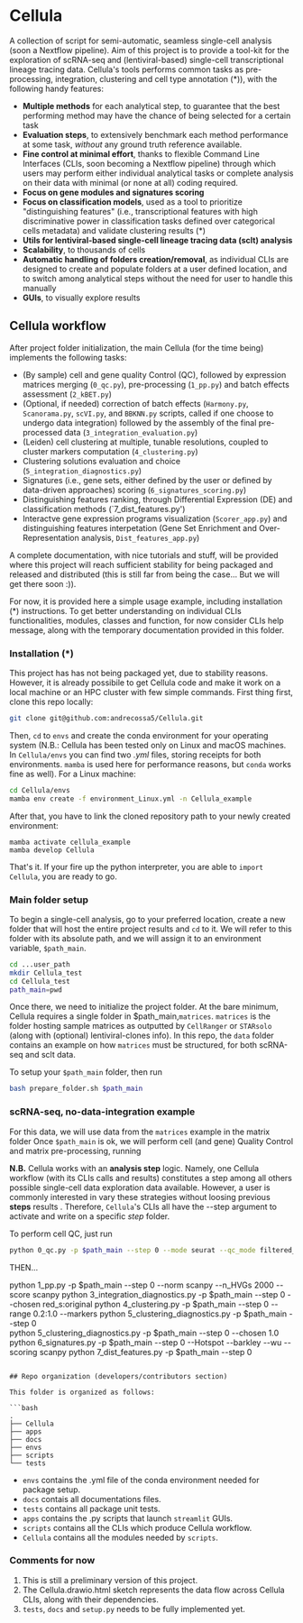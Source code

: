 # Cellula

A collection of script for semi-automatic, seamless single-cell analysis (soon a Nextflow pipeline). 
Aim of this project is to provide a tool-kit for the exploration of scRNA-seq and (lentiviral-based) single-cell transcriptional lineage tracing data. Cellula's tools performs common tasks as
pre-processing, integration, clustering and cell type annotation (*)), with the following handy features:

* __Multiple methods__ for each analytical step, to guarantee that the best performing method may have the chance of being selected for a certain task
* __Evaluation steps__, to extensively benchmark each method performance at some task, _without_ any ground truth reference available.
* __Fine control at minimal effort__, thanks to flexible Command Line Interfaces (CLIs, soon becoming a Nextflow pipeline) through which users may perform either individual analytical tasks or complete analysis on their data with minimal (or none at all) coding required.
* __Focus on gene modules and signatures scoring__
* __Focus on classification models__, used as a tool to prioritize "distinguishing features" (i.e., transcriptional features with high discriminative power in classification tasks defined over categorical cells metadata) and validate clustering results (*)
* __Utils for lentiviral-based single-cell lineage tracing data (sclt) analysis__   
* __Scalability__, to thousands of cells
* __Automatic handling of folders creation/removal__, as individual CLIs are designed to create and populate folders at a user defined location, and to switch among analytical steps without the need for user to handle this manually
* __GUIs__, to visually explore results

## Cellula workflow

After project folder initialization, the main Cellula (for the time being) implements the following tasks:

* (By sample) cell and gene quality Control (QC), followed by expression matrices merging (`0_qc.py`),
pre-processing (`1_pp.py`) and batch effects assessment (`2_kBET.py`)
* (Optional, if needed) correction of batch effects (`Harmony.py`, `Scanorama.py`, `scVI.py`, and `BBKNN.py` scripts, called if one choose to undergo data integration) followed by the assembly of the final pre-processed data (`3_integration_evaluation.py`)
* (Leiden) cell clustering at multiple, tunable resolutions, coupled to cluster markers computation (`4_clustering.py`)
* Clustering solutions evaluation and choice (`5_integration_diagnostics.py`)
* Signatures (i.e., gene sets, either defined by the user or defined by data-driven approaches) scoring (`6_signatures_scoring.py`)
* Distinguishing features ranking, through Differential Expression (DE) and classification methods (`7_dist_features.py')
* Interactve gene expression programs visualization (`Scorer_app.py`) and distinguishing features interpetation (Gene Set Enrichment and Over-Representation analysis, `Dist_features_app.py`)

A complete documentation, with nice tutorials and stuff, will be provided where this project will reach sufficient stability for being packaged and released and distributed (this is still far from being the case... But we will get there soon :)).

For now, it is provided here a simple usage example, including installation (*) instructions. To get better understanding on individual CLIs functionalities, modules, classes and function, for now consider CLIs help message, along with the temporary documentation provided in this folder. 

### Installation (*)

This project has has not being packaged yet, due to stability reasons. However, it is already possibile to get Cellula code and make it work on a local machine or an HPC cluster with few simple commands.
First thing first, clone this repo locally:

```bash
git clone git@github.com:andrecossa5/Cellula.git
```

Then, `cd` to `envs` and create the conda environment for your operating system (N.B.: Cellula has been tested only on Linux and macOS machines. In `Cellula/envs` you can find two _.yml_ files, storing receipts for both environments. `mamba` is used here for performance reasons, but `conda` works fine as well). 
For a Linux machine:

```bash
cd Cellula/envs
mamba env create -f environment_Linux.yml -n Cellula_example
```

After that, you have to link the cloned repository path to your newly created environment:

```
mamba activate cellula_example
mamba develop Cellula
```

That's it. If your fire up the python interpreter, you are able to `import Cellula`, you are ready to go. 

### Main folder setup

To begin a single-cell analysis, go to your preferred location, create a new folder that will host the entire project results and `cd` to it. We will refer to this folder with its absolute path, and we will assign it to an environment variable, `$path_main`.

```bash
cd ...user_path
mkdir Cellula_test
cd Cellula_test
path_main=pwd
```

Once there, we need to initialize the project folder. At the bare minimum, Cellula requires a single folder in $path_main,`matrices`. `matrices` is the folder hosting sample matrices as outputted by `CellRanger` or `STARsolo` (along with (optional) lentiviral-clones info). In this repo, the `data` folder contains an example on how `matrices` must be structured, for both scRNA-seq and sclt data. 

To setup your `$path_main` folder, then run

```bash
bash prepare_folder.sh $path_main
```

### scRNA-seq, no-data-integration example

For this data, we will use data from the `matrices` example in the matrix folder
Once `$path_main` is ok, we will perform cell (and gene) Quality Control and matrix pre-processing, running

__N.B.__ Cellula works with an __analysis step__ logic. Namely, one Cellula workflow (with its CLIs calls and results) constitutes a step among all others possible single-cell data exploration data available. However, a user is commonly interested in vary these strategies without loosing previous __steps__ results . Therefore, `Cellula`'s CLIs all have the --step argument to activate and write on a specific _step_ folder.

To perform cell QC, just run

```bash
python 0_qc.py -p $path_main --step 0 --mode seurat --qc_mode filtered_bc_data
```


THEN...


python 1_pp.py -p $path_main --step 0 --norm scanpy --n_HVGs 2000 --score scanpy
python 3_integration_diagnostics.py -p $path_main --step 0 --chosen red_s:original 
python 4_clustering.py -p $path_main --step 0 --range 0.2:1.0 --markers
python 5_clustering_diagnostics.py -p $path_main --step 0  
python 5_clustering_diagnostics.py -p $path_main --step 0 --chosen 1.0
python 6_signatures.py -p $path_main --step 0 --Hotspot --barkley --wu --scoring scanpy
python 7_dist_features.py -p $path_main --step 0 
```

## Repo organization (developers/contributors section)

This folder is organized as follows:

```bash
.
├── Cellula
├── apps
├── docs
├── envs
├── scripts
└── tests
```

* `envs` contains the .yml file of the conda environment needed for package setup.
* `docs` contais all documentations files.
* `tests` contains all package unit tests.
* `apps` contains the .py scripts that launch `streamlit` GUIs.  
* `scripts` contains all the CLIs which produce Cellula workflow. 
* `Cellula` contains all the modules needed by `scripts`.

### Comments for now
1. This is still a preliminary version of this project. 
2. The Cellula.drawio.html sketch represents the data flow across Cellula CLIs, along with their dependencies.
3. `tests`, `docs` and `setup.py` needs to be fully implemented yet.
